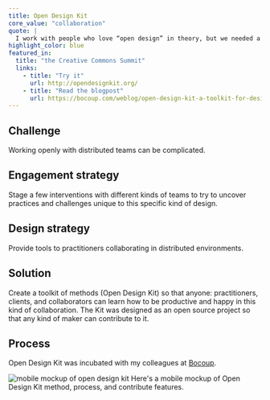 ```yaml
---
title: Open Design Kit
core_value: "collaboration"
quote: |
  I work with people who love “open design” in theory, but we needed a common set of methods so that on a very practical level, every project stakeholder understands how to collaborate.
highlight_color: blue
featured_in:
  title: "the Creative Commons Summit"
  links:
    - title: "Try it"
      url: http://opendesignkit.org/
    - title: "Read the blogpost"
      url: https://bocoup.com/weblog/open-design-kit-a-toolkit-for-designing-with-distributed-collaborators
---
```


## Challenge

Working openly with distributed teams can be complicated.

## Engagement strategy

Stage a few interventions with different kinds of teams to try to uncover practices and challenges unique to this specific kind of design.

## Design strategy

Provide tools to practitioners collaborating in distributed environments.

## Solution

Create a toolkit of methods (Open Design Kit) so that anyone: practitioners, clients, and collaborators can learn how to be productive and happy in this kind of collaboration. The Kit was designed as an open source project so that any kind of maker can contribute to it.

## Process

Open Design Kit was incubated with my colleagues at [Bocoup](https://bocoup.com/).

<img src="odk.png" alt="mobile mockup of open design kit">

<caption align="center"> Here's a mobile mockup of Open Design Kit method, process, and contribute features. </caption>

